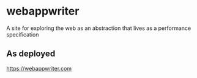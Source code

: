 # webappwriter

A site for exploring the web as an abstraction that lives as a performance specification

## As deployed

https://webappwriter.com